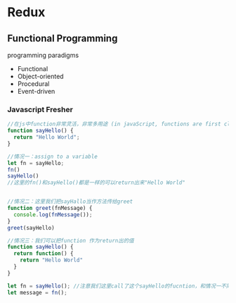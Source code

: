 # Redux

## Functional Programming

programming paradigms
- Functional
- Object-oriented
- Procedural
- Event-driven

### Javascript Fresher

```js
//在js中function非常灵活，非常多用途 (in javaScript, functions are first class citizens)。它可以assign给一个variable，他可以当参数pass给一个function
function sayHello() {
  return "Hello World";
}

//情况一：assign to a variable
let fn = sayHello;
fn()
sayHello()
//这里的fn()和sayHello()都是一样的可以return出来"Hello World"


//情况二：这里我们把sayHallo当作方法传给greet
function greet(fnMessage) {
  console.log(fnMessage());
}
greet(sayHello)

//情况三：我们可以把function 作为return出的值
function sayHello() {
  return function() {
    return "Hello World"
  }
}

let fn = sayHello(); //注意我们这里call了这个sayHello的fucntion，和情况一不同，这里fn就会变为我们在sayHello中的匿名函数。
let message = fn();

```